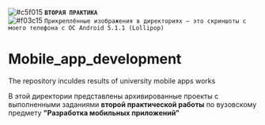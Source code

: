 ![#c5f015](https://via.placeholder.com/15/c5f015/000000?text=+) <b>`ВТОРАЯ ПРАКТИКА`</b>  
![#f03c15](https://via.placeholder.com/15/f03c15/000000?text="+") `Прикреплённые изображения в директориях — это скриншоты с моего телефона с ОС Android 5.1.1 (Lollipop)`
# Mobile_app_development
The repository inculdes results of university mobile apps works
<p>В этой директории представлены архивированные проекты с выполненными заданиями <b>второй практической работы</b> по вузовскому предмету <b>"Разработка мобильных приложений"</b></p>
